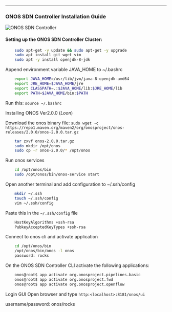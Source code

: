 ---
### ONOS SDN Controller Installation Guide

![ONOS SDN Controller](https://upload.wikimedia.org/wikipedia/en/d/d3/Logo_for_the_ONOS_open_source_project.png)

#### Setting up the ONOS SDN Controller Cluster:

```bash
	sudo apt-get -y update && sudo apt-get -y upgrade
	sudo apt install git wget vim
	sudo apt -y install openjdk-8-jdk
```

Append environment variable JAVA_HOME to ~/.bashrc 
```bash
	export JAVA_HOME=/usr/lib/jvm/java-8-openjdk-amd64
	export JRE_HOME=$JAVA_HOME/jre
	export CLASSPATH=.:$JAVA_HOME/lib:$JRE_HOME/lib
	export PATH=$JAVA_HOME/bin:$PATH
```

Run this: `source ~/.bashrc`

Installing ONOS Ver2.0.0 (_Loon_)

Download the onos binary file:  `sudo wget -c https://repo1.maven.org/maven2/org/onosproject/onos-releases/2.0.0/onos-2.0.0.tar.gz`

```bash
	tar zxvf onos-2.0.0.tar.gz
	sudo mkdir /opt/onos 
	sudo cp -r onos-2.0.0/* /opt/onos
```

Run onos services 
```bash
	cd /opt/onos/bin
	sudo /opt/onos/bin/onos-service start
```

Open another terminal and add configuration to ~/.ssh/config
```bash
	mkdir ~/.ssh
	touch ~/.ssh/config
	vim ~/.ssh/config
```

Paste this in the `~/.ssh/config` file
```bash
	HostKeyAlgorithms +ssh-rsa
	PubkeyAcceptedKeyTypes +ssh-rsa
```

Connect to onos cli and activate application
```bash
	cd /opt/onos/bin
	/opt/onos/bin/onos -l onos
	password: rocks
```

On the ONOS SDN Controller CLI activate the following applications:
```bash
	onos@root$ app activate org.onosproject.pipelines.basic
	onos@root$ app activate org.onosproject.fwd
	onos@root$ app activate org.onosproject.openflow
```

Login GUI
Open browser and type `http:<localhost>:8181/onos/ui`

username/password: onos/rocks